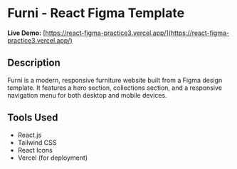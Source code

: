 # Furni - React Figma Template

**Live Demo:** [https://react-figma-practice3.vercel.app/](https://react-figma-practice3.vercel.app/)

## Description
Furni is a modern, responsive furniture website built from a Figma design template. It features a hero section, collections section, and a responsive navigation menu for both desktop and mobile devices.

## Tools Used
- React.js  
- Tailwind CSS  
- React Icons  
- Vercel (for deployment)  
